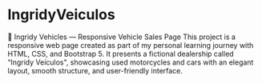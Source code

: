 # IngridyVeiculos
🚗 Ingridy Vehicles — Responsive Vehicle Sales Page  This project is a responsive web page created as part of my personal learning journey with HTML, CSS, and Bootstrap 5. It presents a fictional dealership called “Ingridy Veículos", showcasing used motorcycles and cars with an elegant layout, smooth structure, and user-friendly interface.
